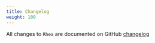 ```yaml
---
title: Changelog
weight: 100
---
```


All changes to `Rhea` are documented on GitHub [changelog](https://github.com/lara-zeus/rhea/blob/main/CHANGELOG.md) 
